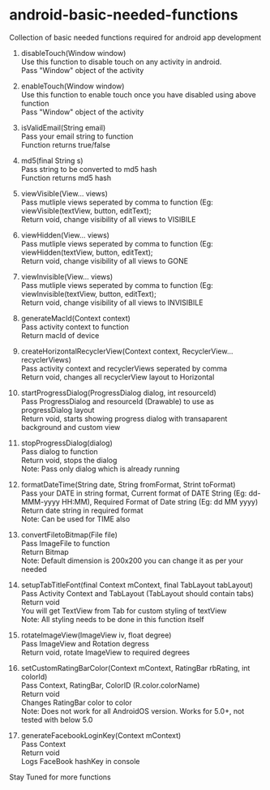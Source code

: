 # android-basic-needed-functions
Collection of basic needed functions required for android app development

1. disableTouch(Window window)<br>
	Use this function to disable touch on any activity in android.<br>
	Pass "Window" object of the activity<br>
	
2. enableTouch(Window window)<br>
	Use this function to enable touch once you have disabled using above function<br>
	Pass "Window" object of the activity<br>
	
3. isValidEmail(String email)<br>
	Pass your email string to function<br>
	Function returns true/false<br>
	
4. md5(final String s)<br>
	Pass string to be converted to md5 hash<br>
	Function returns md5 hash<br>
	
	
5. viewVisible(View... views)<br>
	Pass mutliple views seperated by comma to function (Eg: viewVisible(textView, button, editText);<br>
	Return void, change visibility of all views to VISIBILE<br>
	
	
6. viewHidden(View... views)<br>
	Pass mutliple views seperated by comma to function (Eg: viewHidden(textView, button, editText);<br>
	Return void, change visibility of all views to GONE<br>
	
7. viewInvisible(View... views)<br>
	Pass mutliple views seperated by comma to function (Eg: viewInvisible(textView, button, editText);<br>
	Return void, change visibility of all views to INVISIBILE<br>
	
	
8. generateMacId(Context context)<br>
	Pass activity context to function<br>
	Return macId of device<br>
	
9. createHorizontalRecyclerView(Context context, RecyclerView... recyclerViews)<br>
	Pass activity context and recyclerViews seperated by comma<br>
	Return void, changes all recyclerView layout to Horizontal<br>
	
10. startProgressDialog(ProgressDialog dialog, int resourceId)<br>
	Pass ProgressDialog and resourceId (Drawable) to use as progressDialog layout<br>
	Return void, starts showing progress dialog with transaparent background and custom view<br>
	
11. stopProgressDialog(dialog)<br>
	Pass dialog to function<br>
	Return void, stops the dialog<br>
	Note: Pass only dialog which is already running<br>
	
12. formatDateTime(String date, String fromFormat, Strint toFormat)<br>
	Pass your DATE in string format, Current format of DATE String (Eg: dd-MMM-yyyy HH:MM), Required Format of Date string (Eg: dd MM yyyy)<br>
	Return date string in required format<br>
	Note: Can be used for TIME also<br>
	
13. convertFiletoBitmap(File file)<br>
	Pass ImageFile to function<br>
	Return Bitmap<br>
	Note: Default dimension is 200x200 you can change it as per your needed<br>
	
14. setupTabTitleFont(final Context mContext, final TabLayout tabLayout)<br>
	Pass Activity Context and TabLayout (TabLayout should contain tabs)<br>
	Return void<br>
	You will get TextView from Tab for custom styling of textView<br>
	Note: All styling needs to be done in this function itself<br>
	
15. rotateImageView(ImageView iv, float degree)<br>
	Pass ImageView and Rotation degress<br>
	Return void, rotate ImageView to required degrees<br>

16. setCustomRatingBarColor(Context mContext, RatingBar rbRating, int colorId)<br>
	Pass Context, RatingBar, ColorID (R.color.colorName)<br>
	Return void<br>
	Changes RatingBar color to color<br>
	Note: Does not work for all AndroidOS version. Works for 5.0+, not tested with below 5.0<br>

17. generateFacebookLoginKey(Context mContext)<br>
	Pass Context<br>
	Return void<br>
	Logs FaceBook hashKey in console<br>
	
	
Stay Tuned for more functions
